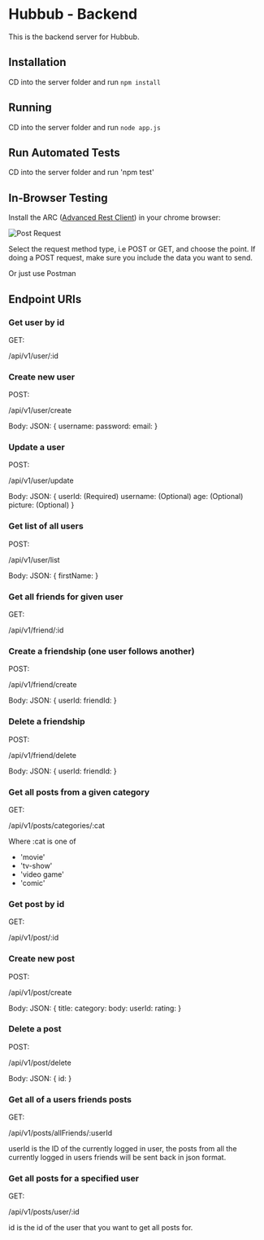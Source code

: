 # Hubbub - Backend

This is the backend server for Hubbub.


## Installation

CD into the server folder and run `npm install`

## Running

CD into the server folder and run `node app.js`

## Run Automated Tests

CD into the server folder and run 'npm test'

## In-Browser Testing

Install the ARC ([Advanced Rest Client](https://chrome.google.com/webstore/detail/advanced-rest-client/hgmloofddffdnphfgcellkdfbfbjeloo/)) in your chrome browser:


![Post Request](https://i.imgur.com/7gabsN9.png)


Select the request method type, i.e POST or GET, and choose the point. If doing a POST request, make sure you include the data you want to send.

Or just use Postman

## Endpoint URIs

### Get user by id

GET:

/api/v1/user/:id

### Create new user

POST:

/api/v1/user/create

Body: JSON: {
    username:
    password:
    email:
}

### Update a user

POST:

/api/v1/user/update

Body: JSON: {
    userId: (Required)
    username: (Optional)
    age: (Optional)
    picture: (Optional)
}

### Get list of all users

POST:

/api/v1/user/list

Body: JSON: {
    firstName:
}

### Get all friends for given user

GET:

/api/v1/friend/:id

### Create a friendship (one user follows another)

POST:

/api/v1/friend/create

Body: JSON: {
    userId:
    friendId:
}

### Delete a friendship

POST:

/api/v1/friend/delete

Body: JSON: {
    userId:
    friendId:
}

### Get all posts from a given category

GET:

/api/v1/posts/categories/:cat

Where :cat is one of
- 'movie'
- 'tv-show'
- 'video game'
- 'comic'

### Get post by id

GET:

/api/v1/post/:id

### Create new post

POST:

/api/v1/post/create

Body: JSON: {
    title:
    category:
    body:
    userId:
    rating:
}

### Delete a post

POST:

/api/v1/post/delete

Body: JSON: {
    id:
}

### Get all of a users friends posts

GET:

/api/v1/posts/allFriends/:userId

userId is the ID of the currently logged in user, the posts from all the currently logged in users friends will be sent back in json format.

### Get all posts for a specified user

GET:

/api/v1/posts/user/:id

id is the id of the user that you want to get all posts for.
